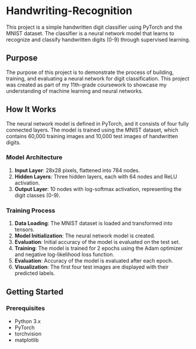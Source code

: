 # Handwriting-Recognition

This project is a simple handwritten digit classifier using PyTorch and the MNIST dataset. The classifier is a neural network model that learns to recognize and classify handwritten digits (0-9) through supervised learning.

## Purpose

The purpose of this project is to demonstrate the process of building, training, and evaluating a neural network for digit classification. This project was created as part of my 11th-grade coursework to showcase my understanding of machine learning and neural networks.

## How It Works

The neural network model is defined in PyTorch, and it consists of four fully connected layers. The model is trained using the MNIST dataset, which contains 60,000 training images and 10,000 test images of handwritten digits.

### Model Architecture

1. **Input Layer**: 28x28 pixels, flattened into 784 nodes.
2. **Hidden Layers**: Three hidden layers, each with 64 nodes and ReLU activation.
3. **Output Layer**: 10 nodes with log-softmax activation, representing the digit classes (0-9).

### Training Process

1. **Data Loading**: The MNIST dataset is loaded and transformed into tensors.
2. **Model Initialization**: The neural network model is created.
3. **Evaluation**: Initial accuracy of the model is evaluated on the test set.
4. **Training**: The model is trained for 2 epochs using the Adam optimizer and negative log-likelihood loss function.
5. **Evaluation**: Accuracy of the model is evaluated after each epoch.
6. **Visualization**: The first four test images are displayed with their predicted labels.

## Getting Started

### Prerequisites

- Python 3.x
- PyTorch
- torchvision
- matplotlib
